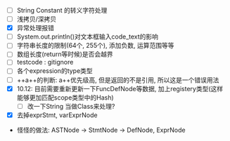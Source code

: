 - [ ] String Constant 的转义字符处理
- [ ] 浅拷贝/深拷贝
- [x] 异常处理报错
- [ ] System.out.println()对文本框输入code_text的影响
- [ ] 字符串长度的限制(64个, 255个), 添加负数, 运算范围等等
- [ ] 数组长度(return等时候)是否会越界
- [ ] testcode : gitignore
- [ ] 各个expression的type类型
- [ ] ++a++的判断: a++优先级高, 但是返回的不是引用, 所以这是一个错误用法
- [x] 10.12: 目前需要重新更新一下FuncDefNode等数据, 加上registery类型(这样能够更加匹配scope类型中的Hash)
  - [ ] 改一下String 当做Class来处理?
- [x] 去掉exprStmt, varExprNode
- 怪怪的做法: ASTNode → StmtNode → DefNode, ExprNode 

